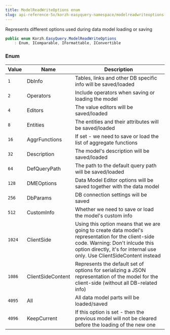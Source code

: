 ```yaml
---
title: ModelReadWriteOptions enum
slug: api-reference-5x/korzh-easyquery-namespace/modelreadwriteoptions-enum
---
```



Represents different options used during data model loading or saving
```csharp
public enum Korzh.EasyQuery.ModelReadWriteOptions
    : Enum, IComparable, IFormattable, IConvertible

```

### Enum

| Value | Name | Description | 
| --- | --- | --- | 
| `1` | DbInfo | Tables, links and other DB specific info will be saved/loaded | 
| `2` | Operators | Include operators when saving or loading the model | 
| `4` | Editors | The value editors will be saved/loaded | 
| `8` | Entities | The entities and their attributes will be saved/loaded | 
| `16` | AggrFunctions | If set - we need to save or load the list of aggregate functions | 
| `32` | Description | The model's description will be saved/loaded | 
| `64` | DefQueryPath | The path to the default query path will be saved/loaded | 
| `128` | DMEOptions | Data Model Editor options will be saved together with the data model | 
| `256` | DbParams | DB connection settings will be saved | 
| `512` | CustomInfo | Whether we need to save or load the model's custom info | 
| `1024` | ClientSide | Using this option means that we are going to create data model's representation for the client-side code.  Warning: Don't inlcude this option directly, it's for internal use only. Use ClientSideContent instead | 
| `1086` | ClientSideContent | Represents the default set of options for serializing a JSON representation of the model for the client-side (without all DB-related info) | 
| `4095` | All | All data model parts will be loaded/saved | 
| `4096` | KeepCurrent | If this option is set - then the previous model will not be cleared before the loading of the new one |